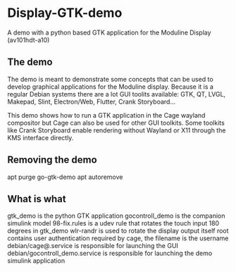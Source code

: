 # Display-GTK-demo

A demo with a python based GTK application for the Moduline Display (av101hdt-a10)

## The demo

The demo is meant to demonstrate some concepts that can be used to develop
graphical applications for the Moduline display.
Because it is a regular Debian systems there are a lot GUI toolits available:
GTK, QT, LVGL, Makepad, Slint, Electron/Web, Flutter, Crank Storyboard...

This demo shows how to run a GTK application in the Cage wayland compositor but
Cage can also be used for other GUI toolkits. Some toolkits like Crank Storyboard
enable rendering without Wayland or X11 through the KMS interface directly.

## Removing the demo

apt purge go-gtk-demo
apt autoremove

## What is what

gtk_demo is the python GTK application
gocontroll_demo is the companion simulink model
98-fix.rules is a udev rule that rotates the touch input 180 degrees
in gtk_demo wlr-randr is used to rotate the display output itself
root contains user authentication required by cage, the filename is the username
debian/cage@.service is responsible for launching the GUI
debian/gocontroll_demo.service is responsible for launching the demo simulink application
